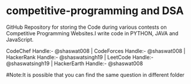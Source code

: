 # competitive-programming and DSA
GitHub Repository for storing the Code during various contests on Competitive Programming Websites.I write code in PYTHON, JAVA and JavaScript. 

CodeChef Handle:- @shaswat008 | CodeForces Handle:- @shaswat008 | HackerRank Handle:- @shaswatsingh19 | LeetCode Handle:- @shaswatsingh19  | HackerEarth Handle:- @shaswat008

#Note:It is possible that you can find the same question in different folder
